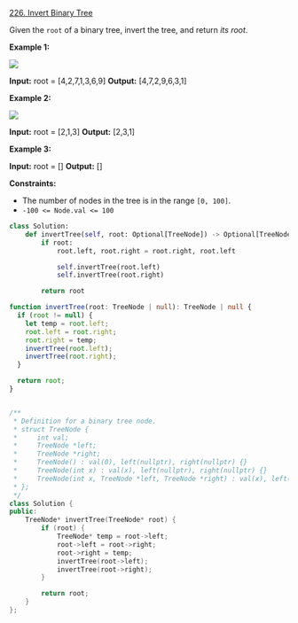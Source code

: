 [226. Invert Binary Tree](https://leetcode.com/problems/invert-binary-tree/)

Given the `root` of a binary tree, invert the tree, and return *its root*.

**Example 1:**

![](https://assets.leetcode.com/uploads/2021/03/14/invert1-tree.jpg)

**Input:** root = [4,2,7,1,3,6,9]
**Output:** [4,7,2,9,6,3,1]

**Example 2:**

![](https://assets.leetcode.com/uploads/2021/03/14/invert2-tree.jpg)

**Input:** root = [2,1,3]
**Output:** [2,3,1]

**Example 3:**

**Input:** root = []
**Output:** []

**Constraints:**

- The number of nodes in the tree is in the range `[0, 100]`.
- `-100 <= Node.val <= 100`

```python
class Solution:
    def invertTree(self, root: Optional[TreeNode]) -> Optional[TreeNode]:
        if root:
            root.left, root.right = root.right, root.left

            self.invertTree(root.left)
            self.invertTree(root.right)

        return root
```

```ts
function invertTree(root: TreeNode | null): TreeNode | null {
  if (root != null) {
    let temp = root.left;
    root.left = root.right;
    root.right = temp;
    invertTree(root.left);
    invertTree(root.right);
  }

  return root;
}
```

```cpp

/**
 * Definition for a binary tree node.
 * struct TreeNode {
 *     int val;
 *     TreeNode *left;
 *     TreeNode *right;
 *     TreeNode() : val(0), left(nullptr), right(nullptr) {}
 *     TreeNode(int x) : val(x), left(nullptr), right(nullptr) {}
 *     TreeNode(int x, TreeNode *left, TreeNode *right) : val(x), left(left), right(right) {}
 * };
 */
class Solution {
public:
    TreeNode* invertTree(TreeNode* root) {
        if (root) {
            TreeNode* temp = root->left;
            root->left = root->right;
            root->right = temp;
            invertTree(root->left);
            invertTree(root->right);
        }

        return root;
    }
};

```
